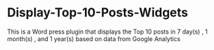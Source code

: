 Display-Top-10-Posts-Widgets
============================

This is a  Word press plugin that displays the Top 10 posts in  7 day(s) , 1 month(s) , and 1 year(s) based on data from Google Analytics
